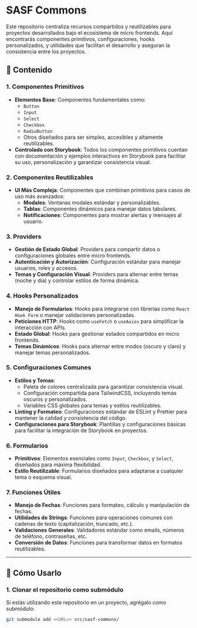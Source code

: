 # SASF Commons

Este repositorio centraliza recursos compartidos y reutilizables para proyectos desarrollados bajo el ecosistema de micro frontends. Aquí encontrarás componentes primitivos, configuraciones, hooks personalizados, y utilidades que facilitan el desarrollo y aseguran la consistencia entre los proyectos.

## 📂 Contenido

### 1. **Componentes Primitivos**
- **Elementos Base**: Componentes fundamentales como:
  - `Button`
  - `Input`
  - `Select`
  - `Checkbox`
  - `RadioButton`
  - Otros diseñados para ser simples, accesibles y altamente reutilizables.
- **Controlado con Storybook**: Todos los componentes primitivos cuentan con documentación y ejemplos interactivos en Storybook para facilitar su uso, personalización y garantizar consistencia visual.

### 2. **Componentes Reutilizables**
- **UI Más Compleja**: Componentes que combinan primitivos para casos de uso más avanzados:
  - **Modales**: Ventanas modales estándar y personalizables.
  - **Tablas**: Componentes dinámicos para manejar datos tabulares.
  - **Notificaciones**: Componentes para mostrar alertas y mensajes al usuario.

### 3. **Providers**
- **Gestión de Estado Global**: Providers para compartir datos o configuraciones globales entre micro frontends.
- **Autenticación y Autorización**: Configuración estándar para manejar usuarios, roles y accesos.
- **Temas y Configuración Visual**: Providers para alternar entre temas (noche y día) y controlar estilos de forma dinámica.

### 4. **Hooks Personalizados**
- **Manejo de Formularios**: Hooks para integrarse con librerías como `React Hook Form` o manejar validaciones personalizadas.
- **Peticiones HTTP**: Hooks como `useFetch` o `useAxios` para simplificar la interacción con APIs.
- **Estado Global**: Hooks para gestionar estados compartidos en micro frontends.
- **Temas Dinámicos**: Hooks para alternar entre modos (oscuro y claro) y manejar temas personalizados.

### 5. **Configuraciones Comunes**
- **Estilos y Temas**:
  - Paleta de colores centralizada para garantizar consistencia visual.
  - Configuración compartida para TailwindCSS, incluyendo temas oscuros y personalizados.
  - Variables CSS globales para temas y estilos reutilizables.
- **Linting y Formateo**: Configuraciones estándar de ESLint y Prettier para mantener la calidad y consistencia del código.
- **Configuraciones para Storybook**: Plantillas y configuraciones básicas para facilitar la integración de Storybook en proyectos.

### 6. **Formularios**
- **Primitivos**: Elementos esenciales como `Input`, `Checkbox`, y `Select`, diseñados para máxima flexibilidad.
- **Estilo Reutilizable**: Formularios diseñados para adaptarse a cualquier tema o esquema visual.

### 7. **Funciones Útiles**
- **Manejo de Fechas**: Funciones para formateo, cálculo y manipulación de fechas.
- **Utilidades de Strings**: Funciones para operaciones comunes con cadenas de texto (capitalización, truncado, etc.).
- **Validaciones Generales**: Validadores estándar como emails, números de teléfono, contraseñas, etc.
- **Conversión de Datos**: Funciones para transformar datos en formatos reutilizables.

---

## 🚀 Cómo Usarlo

### 1. **Clonar el repositorio como submódulo**
Si estás utilizando este repositorio en un proyecto, agrégalo como submódulo:

```bash
git submodule add <<URL>> src/sasf-commons/
